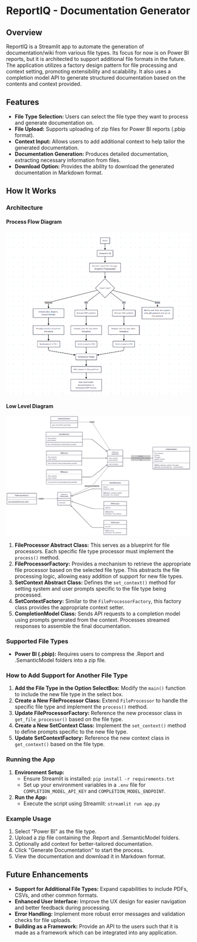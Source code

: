 
# ReportIQ - Documentation Generator

## Overview

ReportIQ is a Streamlit app to automate the generation of documentation/wiki from various file types. Its focus for now is on Power BI reports, but it is architected to support additional file formats in the future. The application utilizes a factory design pattern for file processing and context setting, promoting extensibility and scalability. It also uses a completion model API to generate structured documentation based on the contents and context provided.

## Features

- **File Type Selection:** Users can select the file type they want to process and generate documentation on.
- **File Upload:** Supports uploading of zip files for Power BI reports (.pbip format).
- **Context Input:** Allows users to add additional context to help tailor the generated documentation.
- **Documentation Generation:** Produces detailed documentation, extracting necessary information from files.
- **Download Option:** Provides the ability to download the generated documentation in Markdown format.

## How It Works

### Architecture
#### Process Flow Diagram
![](./Process%20Flow%20Diagram.png)
#### Low Level Diagram
![](./Low%20Level%20Diagram.png)
1. **FileProcessor Abstract Class:** This serves as a blueprint for file processors. Each specific file type processor must implement the `process()` method.
2. **FileProcessorFactory:** Provides a mechanism to retrieve the appropriate file processor based on the selected file type. This abstracts the file processing logic, allowing easy addition of support for new file types.
3. **SetContext Abstract Class:** Defines the `set_context()` method for setting system and user prompts specific to the file type being processed.
4. **SetContextFactory:** Similar to the `FileProcessorFactory`, this factory class provides the appropriate context setter.
5. **CompletionModel Class:** Sends API requests to a completion model using prompts generated from the context. Processes streamed responses to assemble the final documentation.

### Supported File Types

- **Power BI (.pbip):** Requires users to compress the .Report and .SemanticModel folders into a zip file.

### How to Add Support for Another File Type

1. **Add the File Type in the Option SelectBox:** Modify the `main()` function to include the new file type in the select box.
2. **Create a New FileProcessor Class:** Extend `FileProcessor` to handle the specific file type and implement the `process()` method.
3. **Update FileProcessorFactory:** Reference the new processor class in `get_file_processor()` based on the file type.
4. **Create a New SetContext Class:** Implement the `set_context()` method to define prompts specific to the new file type.
5. **Update SetContextFactory:** Reference the new context class in `get_context()` based on the file type.

### Running the App

1. **Environment Setup:**
   - Ensure Streamlit is installed: `pip install -r requirements.txt`
   - Set up your environment variables in a `.env` file for `COMPLETION_MODEL_API_KEY` and `COMPLETION_MODEL_ENDPOINT`.
2. **Run the App:**
   - Execute the script using Streamlit: `streamlit run app.py`

### Example Usage

1. Select "Power BI" as the file type.
2. Upload a zip file containing the .Report and .SemanticModel folders.
3. Optionally add context for better-tailored documentation.
4. Click "Generate Documentation" to start the process.
5. View the documentation and download it in Markdown format.

## Future Enhancements

- **Support for Additional File Types:** Expand capabilities to include PDFs, CSVs, and other common formats.
- **Enhanced User Interface:** Improve the UX design for easier navigation and better feedback during processing.
- **Error Handling:** Implement more robust error messages and validation checks for file uploads.
- **Building as a Framework:** Provide an API to the users such that it is made as a framework which can be integrated into any application.
